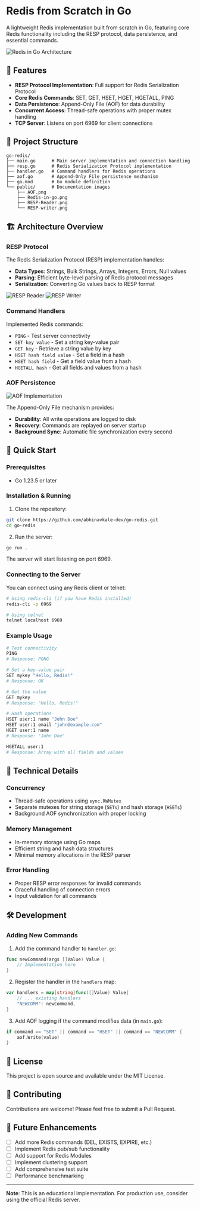 # Redis from Scratch in Go

A lightweight Redis implementation built from scratch in Go, featuring core Redis functionality including the RESP protocol, data persistence, and essential commands.

![Redis in Go Architecture](public/Redis-in-go.png)

## 🚀 Features

- **RESP Protocol Implementation**: Full support for Redis Serialization Protocol
- **Core Redis Commands**: SET, GET, HSET, HGET, HGETALL, PING
- **Data Persistence**: Append-Only File (AOF) for data durability
- **Concurrent Access**: Thread-safe operations with proper mutex handling
- **TCP Server**: Listens on port 6969 for client connections

## 📁 Project Structure

```
go-redis/
├── main.go      # Main server implementation and connection handling
├── resp.go      # Redis Serialization Protocol implementation
├── handler.go   # Command handlers for Redis operations
├── aof.go       # Append-Only File persistence mechanism
├── go.mod       # Go module definition
└── public/      # Documentation images
    ├── AOF.png
    ├── Redis-in-go.png
    ├── RESP-Reader.png
    └── RESP-writer.png
```

## 🏗️ Architecture Overview

### RESP Protocol
The Redis Serialization Protocol (RESP) implementation handles:
- **Data Types**: Strings, Bulk Strings, Arrays, Integers, Errors, Null values
- **Parsing**: Efficient byte-level parsing of Redis protocol messages
- **Serialization**: Converting Go values back to RESP format

![RESP Reader](public/RESP-Reader.png)
![RESP Writer](public/RESP-writer.png)

### Command Handlers
Implemented Redis commands:
- `PING` - Test server connectivity
- `SET key value` - Set a string key-value pair
- `GET key` - Retrieve a string value by key
- `HSET hash field value` - Set a field in a hash
- `HGET hash field` - Get a field value from a hash
- `HGETALL hash` - Get all fields and values from a hash

### AOF Persistence
![AOF Implementation](public/AOF.png)

The Append-Only File mechanism provides:
- **Durability**: All write operations are logged to disk
- **Recovery**: Commands are replayed on server startup
- **Background Sync**: Automatic file synchronization every second

## 🚀 Quick Start

### Prerequisites
- Go 1.23.5 or later

### Installation & Running

1. Clone the repository:
```bash
git clone https://github.com/abhinavkale-dev/go-redis.git
cd go-redis
```

2. Run the server:
```bash
go run .
```

The server will start listening on port 6969.

### Connecting to the Server

You can connect using any Redis client or telnet:

```bash
# Using redis-cli (if you have Redis installed)
redis-cli -p 6969

# Using telnet
telnet localhost 6969
```

### Example Usage

```bash
# Test connectivity
PING
# Response: PONG

# Set a key-value pair
SET mykey "Hello, Redis!"
# Response: OK

# Get the value
GET mykey
# Response: "Hello, Redis!"

# Hash operations
HSET user:1 name "John Doe"
HSET user:1 email "john@example.com"
HGET user:1 name
# Response: "John Doe"

HGETALL user:1
# Response: Array with all fields and values
```

## 🔧 Technical Details

### Concurrency
- Thread-safe operations using `sync.RWMutex`
- Separate mutexes for string storage (`SETs`) and hash storage (`HSETs`)
- Background AOF synchronization with proper locking

### Memory Management
- In-memory storage using Go maps
- Efficient string and hash data structures
- Minimal memory allocations in the RESP parser

### Error Handling
- Proper RESP error responses for invalid commands
- Graceful handling of connection errors
- Input validation for all commands

## 🛠️ Development

### Adding New Commands

1. Add the command handler to `handler.go`:
```go
func newCommand(args []Value) Value {
    // Implementation here
}
```

2. Register the handler in the `handlers` map:
```go
var handlers = map[string]func([]Value) Value{
    // ... existing handlers
    "NEWCOMM": newCommand,
}
```

3. Add AOF logging if the command modifies data (in `main.go`):
```go
if command == "SET" || command == "HSET" || command == "NEWCOMM" {
    aof.Write(value)
}
```

## 📝 License

This project is open source and available under the MIT License.

## 🤝 Contributing

Contributions are welcome! Please feel free to submit a Pull Request.

## 🎯 Future Enhancements

- [ ] Add more Redis commands (DEL, EXISTS, EXPIRE, etc.)
- [ ] Implement Redis pub/sub functionality
- [ ] Add support for Redis Modules
- [ ] Implement clustering support
- [ ] Add comprehensive test suite
- [ ] Performance benchmarking

---

**Note**: This is an educational implementation. For production use, consider using the official Redis server. 